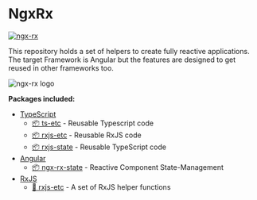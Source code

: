 # NgxRx

[![ngx-rx](https://circleci.com/gh/BioPhoton/ngx-rx.svg?style=shield)](https://circleci.com/gh/BioPhoton/ngx-rx)

This repository holds a set of helpers to create fully reactive applications.
The target Framework is Angular but the features are designed to get reused in other frameworks too.

![ngx-rx logo](https://raw.githubusercontent.com/BioPhoton/ngx-rx/master/images/ngx-rx_logo.png)

**Packages included:**

- [TypeScript](https://www.typescriptlang.org/)
  - [📦 ts-etc](https://github.com/BioPhoton/ngx-rx/tree/master/libs/ts-etc) - Reusable Typescript code
  - [📦 rxjs-etc](https://github.com/BioPhoton/ngx-rx/tree/master/libs/rxjs-etc) - Reusable RxJS code
  - [📦 rxjs-state](https://github.com/BioPhoton/ngx-rx/tree/master/libs/rxjs-state) - Reusable TypeScript code
- [Angular](https://angular.io)
  - [📦 ngx-rx-state](https://github.com/BioPhoton/ngx-rx/tree/master/libs/ngx-rx-state) - Reactive Component State-Management
- [RxJS](https://rxjs.dev)
  - [💾 rxjs-etc](https://github.com/BioPhoton/ngx-rx/tree/master/libs/rxjs-etc) - A set of RxJS helper functions
